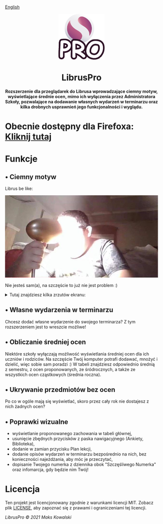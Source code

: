 [English](README.md)
<p align="center">
  <a href="https://github.com/kasrow12/LibrusPro">
    <img src="img/icon.png" alt="Logo" width="30%" height="30%">
  </a>
  <h1 align="center">LibrusPro</h1>
  <h4 align="center">Rozszerzenie dla przeglądarek do Librusa wprowadzające ciemny motyw, wyświetlające średnie ocen, mimo ich wyłączenia przez Administratora Szkoły, pozwalające na dodawanie własnych wydarzeń w terminarzu oraz kilka drobnych usprawnień jego funkcjonalności i wyglądu.</h4>
</p>

# Obecnie dostępny dla Firefoxa: <a href="https://addons.mozilla.org/pl/firefox/addon/libruspro/">Kliknij tutaj</a>


# Funkcje

## • Ciemny motyw
Librus be like:

![Light theme meme](docs/lightThemeMeme.jpg?raw=true)

Nie jesteś sam(a), na szczęście to już nie jest problem :)
<details>
  <summary>Tutaj znajdziesz kilka zrzutów ekranu:</summary>

![Ciemny motyw 1](docs/librusPro_oceny.png?raw=true)
![Ciemny motyw 2](docs/librusPro_frekwencja.png?raw=true)
![Ciemny motyw 3](docs/librusPro_terminarz.png?raw=true)
![Ciemny motyw 4](docs/librusPro_wiadomosci.png?raw=true)
![Ciemny motyw 5](docs/librusPro_naglowek.png?raw=true)
</details>

## • Własne wydarzenia w terminarzu
Chcesz dodać własne wydarzenie do swojego terminarza? Z tym rozszerzeniem jest to wreszcie możliwe!

## • Obliczanie średniej ocen
Niektóre szkoły wyłączają możliwość wyświetlania średniej ocen dla ich uczniów i rodziców. Na szczęście Twój komputer potrafi dodawać, mnożyć i dzielić, więc sobie sam poradzi :) W tabeli znajdziesz odpowiednio średnią z semestru, z ocen proponowanych, ze śródrocznych, a także ze wszystkich ocen cząstkowych (średnia roczna).

## • Ukrywanie przedmiotów bez ocen
Po co w ogóle mają się wyświetlać, skoro przez cały rok nie dostajesz z nich żadnych ocen?

## • Poprawki wizualne
- wyświetlanie proponowanego zachowania w tabeli głównej,
- usunięcie zbędnych przycisków z paska nawigacyjnego (Ankiety, Biblioteka),
- dodanie w zamian przycisku Plan lekcji,
- dodanie opisów wydarzeń w terminarzu bezpośrednio na nich, bez konieczności najeżdżania, aby móc je przeczytać,
- dopisanie Twojego numerka z dziennika obok "Szczęśliwego Numerka" oraz infomarcja, gdy będzie nim Twój!

# Licencja
Ten projekt jest licencjonowany zgodnie z warunkami licencji MIT. Zobacz plik [LICENSE](LICENSE.md), aby zapoznać się z prawami i ograniczeniami tej licencji.

<i>LibrusPro © 2021 Maks Kowalski</i>
